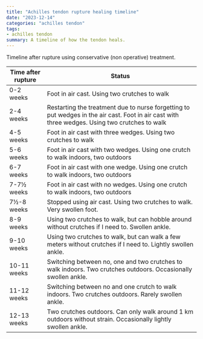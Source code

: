 ```yaml
---
title: "Achilles tendon rupture healing timeline"
date: "2023-12-14"
categories: "achilles tendon"
tags:
- achilles tendon
summary: A timeline of how the tendon heals.
---
```


Timeline after rupture using conservative (non operative) treatment.

|Time after rupture| Status
|------------------|----------------------------------------------|
| 0-2 weeks        | Foot in air cast. Using two crutches to walk |
| 2-4 weeks        | Restarting the treatment due to nurse forgetting to put wedges in the air cast. Foot in air cast with three wedges. Using two crutches to walk |
| 4-5 weeks        | Foot in air cast with three wedges. Using two crutches to walk |
| 5-6 weeks        | Foot in air cast with two wedges. Using one crutch to walk indoors, two outdoors |
| 6-7 weeks        | Foot in air cast with one wedge. Using one crutch to walk indoors, two outdoors |
| 7-7½ weeks       | Foot in air cast with no wedges. Using one crutch to walk indoors, two outdoors |
| 7½-8 weeks       | Stopped using air cast. Using two crutches to walk. Very swollen foot. |
| 8-9 weeks        | Using two crutches to walk, but can hobble around without crutches if I need to. Swollen ankle. |
| 9-10 weeks       | Using two crutches to walk, but can walk a few meters without crutches if I need to. Lightly swollen ankle. |
| 10-11 weeks      | Switching between no, one and two crutches to walk indoors. Two crutches outdoors. Occasionally swollen ankle. |
| 11-12 weeks      | Switching between no and one crutch to walk indoors. Two crutches outdoors. Rarely swollen ankle. |
| 12-13 weeks      | Two crutches outdoors. Can only walk around 1 km outdoors without strain. Occasionally lightly swollen ankle. |
